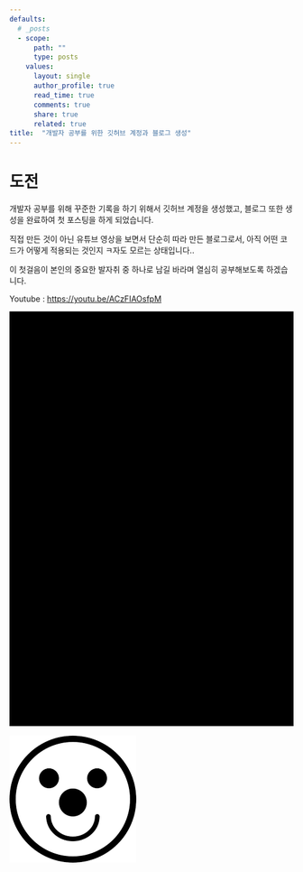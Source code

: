 ```yaml
---
defaults:
  # _posts
  - scope:
      path: ""
      type: posts
    values:
      layout: single
      author_profile: true
      read_time: true
      comments: true
      share: true
      related: true
title:  "개발자 공부를 위한 깃허브 계정과 블로그 생성"
---
```


# 도전

개발자 공부를 위해 꾸준한 기록을 하기 위해서 깃허브 계정을 생성했고,
블로그 또한 생성을 완료하여 첫 포스팅을 하게 되었습니다.

직접 만든 것이 아닌 유튜브 영상을 보면서 단순히 따라 만든 블로그로서,
아직 어떤 코드가 어떻게 적용되는 것인지 ㅋ자도 모르는 상태입니다..

이 첫걸음이 본인의 중요한 발자취 중 하나로 남길 바라며 열심히 공부해보도록 하겠습니다.

Youtube : https://youtu.be/ACzFIAOsfpM



![222](../images/2022-01-24-fitst/222.PNG)

![111](../images/2022-01-24-fitst/111.png)
